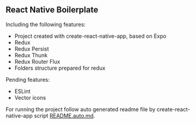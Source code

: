 React Native Boilerplate
------------------------

Including the following features:
- Project created with create-react-native-app, based on Expo
- Redux
- Redux Persist
- Redux Thunk
- Redux Router Flux
- Folders structure prepared for redux


Pending features:
- ESLint
- Vector icons

For running the project follow auto generated readme file
by create-react-native-app script
[README.auto.md](https://github.com/rodrigocollavo/react-native-boilerplate/blob/master/README.auto.md).
